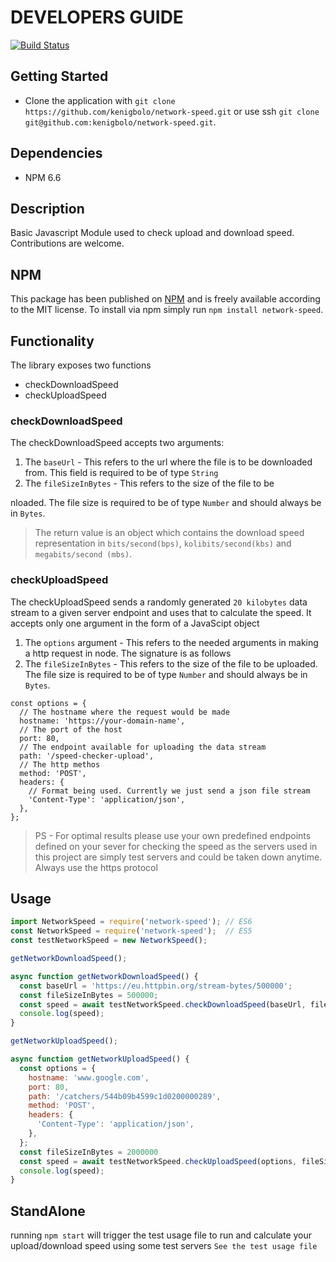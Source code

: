 # DEVELOPERS GUIDE

[![Build Status](https://travis-ci.org/kenigbolo/network-speed.png)](https://travis-ci.org/kenigbolo/network-speed)

## Getting Started

- Clone the application with
  `git clone https://github.com/kenigbolo/network-speed.git` or use ssh
  `git clone git@github.com:kenigbolo/network-speed.git`.

## Dependencies

- NPM 6.6

## Description

Basic Javascript Module used to check upload and download speed. Contributions
are welcome.

## NPM

This package has been published on
[NPM](https://www.npmjs.com/package/network-speed) and is freely available
according to the MIT license. To install via npm simply run
`npm install network-speed`.

## Functionality

The library exposes two functions

* checkDownloadSpeed
* checkUploadSpeed

### checkDownloadSpeed

The checkDownloadSpeed accepts two arguments:

1. The `baseUrl` - This refers to the url where the file is to be downloaded from. This field is required to be of type `String`
2. The `fileSizeInBytes` - This refers to the size of the file to be 

nloaded. The file size is required to be of type `Number` and should always be in `Bytes`.

> The return value is an object which contains the download speed representation in `bits/second(bps)`, `kolibits/second(kbs)` and `megabits/second (mbs)`.

### checkUploadSpeed

The checkUploadSpeed sends a randomly generated `20 kilobytes` data stream to a given server endpoint and uses that to calculate the speed. It accepts only one argument in the form of a JavaScipt object

1. The `options` argument - This refers to the needed arguments in making a http request in node. The signature is as follows
2. The `fileSizeInBytes` - This refers to the size of the file to be uploaded. The file size is required to be of type `Number` and should always be in `Bytes`.

```
const options = {
  // The hostname where the request would be made
  hostname: 'https://your-domain-name',
  // The port of the host
  port: 80,
  // The endpoint available for uploading the data stream
  path: '/speed-checker-upload',
  // The http methos
  method: 'POST',
  headers: {
    // Format being used. Currently we just send a json file stream
    'Content-Type': 'application/json',
  },
};
```

> PS - For optimal results please use your own predefined endpoints defined on your sever for checking the speed as the servers used in this project are simply test servers and could be taken down anytime. Always use the https protocol

## Usage

```javascript
import NetworkSpeed = require('network-speed'); // ES6
const NetworkSpeed = require('network-speed');  // ES5
const testNetworkSpeed = new NetworkSpeed();

getNetworkDownloadSpeed();

async function getNetworkDownloadSpeed() {
  const baseUrl = 'https://eu.httpbin.org/stream-bytes/500000';
  const fileSizeInBytes = 500000;
  const speed = await testNetworkSpeed.checkDownloadSpeed(baseUrl, fileSizeInBytes);
  console.log(speed);
}

getNetworkUploadSpeed();

async function getNetworkUploadSpeed() {
  const options = {
    hostname: 'www.google.com',
    port: 80,
    path: '/catchers/544b09b4599c1d0200000289',
    method: 'POST',
    headers: {
      'Content-Type': 'application/json',
    },
  };
  const fileSizeInBytes = 2000000
  const speed = await testNetworkSpeed.checkUploadSpeed(options, fileSizeInBytes);
  console.log(speed);
}
```

## StandAlone

running `npm start` will trigger the test usage file to run and calculate your
upload/download speed using some test servers `See the test usage file`
